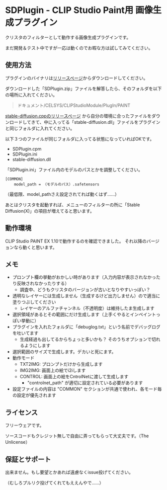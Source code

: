 
# SDPlugin - CLIP Studio Paint用 画像生成プラグイン

クリスタのフィルターとして動作する画像生成プラグインです。

まだ開発＆テスト中ですが一応は動くのでお暇な方は試してみてください。


## 使用方法

プラグインのバイナリは[リリースページ](https://github.com/AonekoSS/SDPlugin/releases)からダウンロードしてください。

ダウンロードした「SDPlugin.zip」ファイルを解答したら、そのフォルダを以下の場所に入れてください。

> ドキュメント/CELSYS/CLIPStudioModule/PlugIn/PAINT

[stable-diffusion.cppのリリースページ](https://github.com/leejet/stable-diffusion.cpp/releases) から自分の環境に合ったファイルをダウンロードしてきて、中に入ってる「stable-diffusion.dll」ファイルをプラグインと同じフォルダに入れてください。

以下３つのファイルが同じフォルダに入ってる状態になっていればOKです。
- SDPlugin.cpm
- SDPlugin.ini
- stable-diffusion.dll

「SDPlugin.ini」ファイル内のモデルのパスとかを調整してください。

```
[COMMON]
	model_path = （モデルのパス）.safetensors
```
（最低限、model_pathさえ設定されてれば動くはず……）

あとはクリスタを起動すれば、メニューのフィルターの所に「Stable Diffusion(X)」の項目が増えてると思います。


## 動作環境

CLIP Studio PAINT EX 1.10で動作するのを確認できました。
それ以降のバージョンなら動くと思います。


## メモ

- プロンプト欄の挙動がおかしい時があります（入力内容が表示されなかったり反映されなかったりする）
	- 調査中、どうもクリスタのバージョンが古いとなりやすいっぽい？
- 透明なレイヤーには生成しません（生成するけど出力しません）ので適当に塗りつぶしてください
	- レイヤーのアルファチャンネル（不透明度）は維持したま生成します
- 選択領域があるとその範囲にだけ生成します（上手くやるとインペイントっぽい挙動に）
- プラグインを入れたフォルダに「debuglog.txt」という名前でデバッグログを吐いてます
	- 生成経過も出してるからちょっと多いかも？ そのうちオプションで切れるようにします
- 選択範囲のサイズで生成します。デカいと死にます。
- 動作モード
	- TXT2IMG: プロンプトだけから生成します
	- IMG2IMG: 画面上の絵でi2iします
	- CONTROL: 画面上の絵をCntrolNetに渡して生成します
		- "controlnet_path" が適切に設定されている必要があります
- 設定ファイルの内容は "COMMON" セクションが共通で使われ、各モード毎の設定が優先されます


## ライセンス

フリーウェアです。

ソースコードもクレジット無しで自由に弄ってもらって大丈夫です。（The Unlicense）


## 保証とサポート

出来ません。もし要望とかあれば遠慮なくissue投げてください。

（むしろプルリク投げてくれてもええんやで……）
